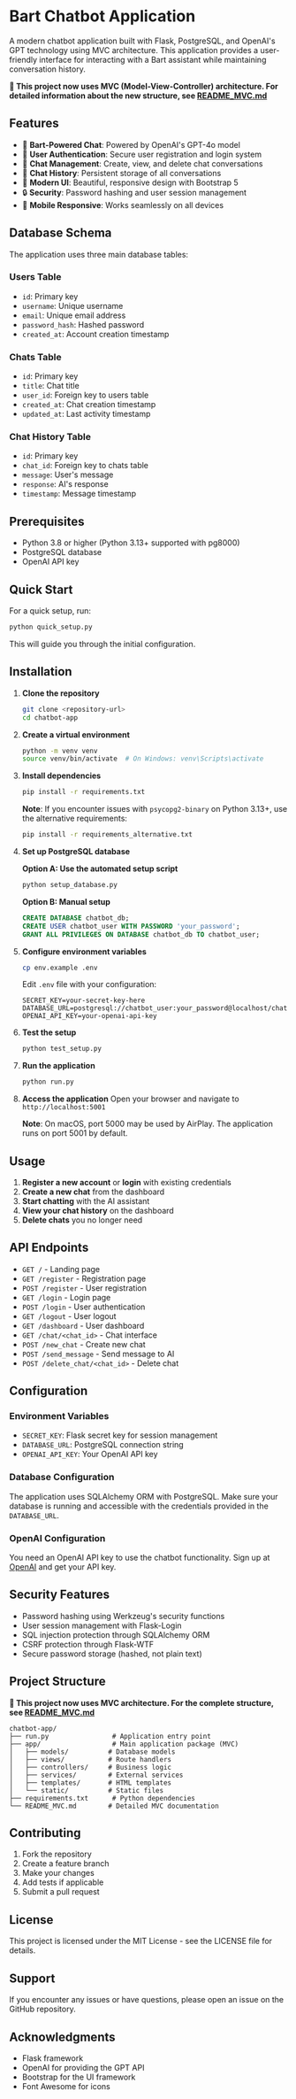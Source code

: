 # Bart Chatbot Application

A modern chatbot application built with Flask, PostgreSQL, and OpenAI's GPT technology using MVC architecture. This application provides a user-friendly interface for interacting with a Bart assistant while maintaining conversation history.

**📁 This project now uses MVC (Model-View-Controller) architecture. For detailed information about the new structure, see [README_MVC.md](README_MVC.md)**

## Features

- 🤖 **Bart-Powered Chat**: Powered by OpenAI's GPT-4o model
- 👤 **User Authentication**: Secure user registration and login system
- 💬 **Chat Management**: Create, view, and delete chat conversations
- 📝 **Chat History**: Persistent storage of all conversations
- 🎨 **Modern UI**: Beautiful, responsive design with Bootstrap 5
- 🔒 **Security**: Password hashing and user session management
- 📱 **Mobile Responsive**: Works seamlessly on all devices

## Database Schema

The application uses three main database tables:

### Users Table
- `id`: Primary key
- `username`: Unique username
- `email`: Unique email address
- `password_hash`: Hashed password
- `created_at`: Account creation timestamp

### Chats Table
- `id`: Primary key
- `title`: Chat title
- `user_id`: Foreign key to users table
- `created_at`: Chat creation timestamp
- `updated_at`: Last activity timestamp

### Chat History Table
- `id`: Primary key
- `chat_id`: Foreign key to chats table
- `message`: User's message
- `response`: AI's response
- `timestamp`: Message timestamp

## Prerequisites

- Python 3.8 or higher (Python 3.13+ supported with pg8000)
- PostgreSQL database
- OpenAI API key

## Quick Start

For a quick setup, run:
```bash
python quick_setup.py
```

This will guide you through the initial configuration.

## Installation

1. **Clone the repository**
   ```bash
   git clone <repository-url>
   cd chatbot-app
   ```

2. **Create a virtual environment**
   ```bash
   python -m venv venv
   source venv/bin/activate  # On Windows: venv\Scripts\activate
   ```

3. **Install dependencies**
   ```bash
   pip install -r requirements.txt
   ```
   
   **Note**: If you encounter issues with `psycopg2-binary` on Python 3.13+, use the alternative requirements:
   ```bash
   pip install -r requirements_alternative.txt
   ```

4. **Set up PostgreSQL database**
   
   **Option A: Use the automated setup script**
   ```bash
   python setup_database.py
   ```
   
   **Option B: Manual setup**
   ```sql
   CREATE DATABASE chatbot_db;
   CREATE USER chatbot_user WITH PASSWORD 'your_password';
   GRANT ALL PRIVILEGES ON DATABASE chatbot_db TO chatbot_user;
   ```

5. **Configure environment variables**
   ```bash
   cp env.example .env
   ```
   
   Edit `.env` file with your configuration:
   ```env
   SECRET_KEY=your-secret-key-here
   DATABASE_URL=postgresql://chatbot_user:your_password@localhost/chatbot_db
   OPENAI_API_KEY=your-openai-api-key
   ```

6. **Test the setup**
   ```bash
   python test_setup.py
   ```

7. **Run the application**
   ```bash
   python run.py
   ```

8. **Access the application**
   Open your browser and navigate to `http://localhost:5001`
   
   **Note**: On macOS, port 5000 may be used by AirPlay. The application runs on port 5001 by default.

## Usage

1. **Register a new account** or **login** with existing credentials
2. **Create a new chat** from the dashboard
3. **Start chatting** with the AI assistant
4. **View your chat history** on the dashboard
5. **Delete chats** you no longer need

## API Endpoints

- `GET /` - Landing page
- `GET /register` - Registration page
- `POST /register` - User registration
- `GET /login` - Login page
- `POST /login` - User authentication
- `GET /logout` - User logout
- `GET /dashboard` - User dashboard
- `GET /chat/<chat_id>` - Chat interface
- `POST /new_chat` - Create new chat
- `POST /send_message` - Send message to AI
- `POST /delete_chat/<chat_id>` - Delete chat

## Configuration

### Environment Variables

- `SECRET_KEY`: Flask secret key for session management
- `DATABASE_URL`: PostgreSQL connection string
- `OPENAI_API_KEY`: Your OpenAI API key

### Database Configuration

The application uses SQLAlchemy ORM with PostgreSQL. Make sure your database is running and accessible with the credentials provided in the `DATABASE_URL`.

### OpenAI Configuration

You need an OpenAI API key to use the chatbot functionality. Sign up at [OpenAI](https://openai.com) and get your API key.

## Security Features

- Password hashing using Werkzeug's security functions
- User session management with Flask-Login
- SQL injection protection through SQLAlchemy ORM
- CSRF protection through Flask-WTF
- Secure password storage (hashed, not plain text)

## Project Structure

**📁 This project now uses MVC architecture. For the complete structure, see [README_MVC.md](README_MVC.md)**

```
chatbot-app/
├── run.py                # Application entry point
├── app/                  # Main application package (MVC)
│   ├── models/          # Database models
│   ├── views/           # Route handlers
│   ├── controllers/     # Business logic
│   ├── services/        # External services
│   ├── templates/       # HTML templates
│   └── static/          # Static files
├── requirements.txt      # Python dependencies
└── README_MVC.md        # Detailed MVC documentation
```

## Contributing

1. Fork the repository
2. Create a feature branch
3. Make your changes
4. Add tests if applicable
5. Submit a pull request

## License

This project is licensed under the MIT License - see the LICENSE file for details.

## Support

If you encounter any issues or have questions, please open an issue on the GitHub repository.

## Acknowledgments

- Flask framework
- OpenAI for providing the GPT API
- Bootstrap for the UI framework
- Font Awesome for icons

